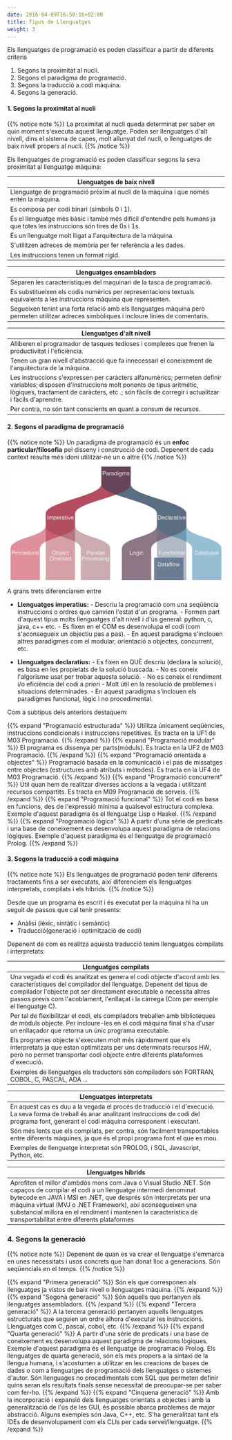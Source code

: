 ```yaml
---
date: 2016-04-09T16:50:16+02:00
title: Tipus de Llenguatges
weight: 3
---
```


Els llenguatges de programació es poden classificar a partir de diferents criteris
1. Segons la proximitat al nucli.
2. Segons el paradigma de programació.
3. Segons la traducció a codi màquina.
4. Segons la generació.

#### 1. Segons la proximitat al nucli

{{% notice note %}}
La proximitat al nucli queda determinat per saber en quin moment s'executa aquest llenguatge. Poden ser llenguatges d'alt nivell, dins el sistema de capes, molt allunyat del nucli, o llenguatges de baix nivell propers al nucli.
{{% /notice %}}

Els llenguatges de programació es poden classificar segons la seva proximitat al llenguatge màquina:

| Llenguatges de baix nivell |
| --- |
| Llenguatge de programació pròxim al nucli de la màquina i que només entén la màquina.|
| Es composa per codi binari (símbols 0 i 1). |
| És el llenguatge més bàsic i també més difícil d'entendre pels humans ja que totes les instruccions són tires de 0s i 1s. |
| És un llenguatge molt lligat a l'arquitectura de la màquina. |
| S'utilitzen adreces de memòria per fer referència a les dades. |
| Les instruccions tenen un format rígid. |

| Llenguatges ensambladors |
| --- |
| Separen les característiques del maquinari de la tasca de programació. |
| Es substitueixen els codis numèrics per representacions textuals equivalents a les instruccions màquina que representen. |
| Segueixen tenint una forta relació amb els llenguatges màquina però permeten utilitzar adreces simbòliques i incloure línies de comentaris. |

| Llenguatges  d'alt nivell |
| --- |
| Alliberen el programador de tasques tedioses i complexes que frenen la productivitat i l'eficiència. | 
| Tenen un gran nivell d'abstracció que fa innecessari el coneixement de l'arquitectura de la màquina. | 
| Les instruccions s'expressen per caràcters alfanumèrics; permeten definir variables; disposen d'instruccions molt ponents de tipus aritmètic, lògiques, tractament de caràcters, etc .; són fàcils de corregir i actualitzar i fàcils d'aprendre. | 
| Per contra, no són tant conscients en quant a consum de recursos.| 

#### 2. Segons el paradigma de programació

{{% notice note %}}
Un paradigma de programació és un **enfoc particular/filosofia** pel disseny i construcció de codi. Depenent de cada context resulta més idoni utilitzar-ne un o altre
{{% /notice %}}

![Paradigmes](../images/paradigms.png?width=500px)

A grans trets diferenciarem entre

+ **Llenguatges imperatius:** 
        - Descriu la programació com una seqüència instruccions o ordres que canvien l'estat d'un programa. 
        - Formen part d'aquest tipus molts llenguatges d'alt nivell i d'ús general: python, c, java, c++ etc.
        - Es fixen en el COM es desenvolupa el codi (com s'aconsegueix un objectiu pas a pas).
        - En aquest paradigma s'inclouen altres paradigmes com el modular, orientació a objectes, concurrent, etc.

+ **Llenguatges declaratius:** 
        - Es fixen en QUÈ descriu (declara la solució), es basa en les propietats de la solució buscada.
        - No es coneix l'algorisme usat per trobar aquesta solució. 
        - No es coneix el rendiment i/o eficiència del codi a priori
        - Molt útil en la resolució de problemes i situacions determinades.
        - En aquest paradigma s'inclouen els paradigmes funcional, lògic i no procedimental.

Com a subtipus dels anteriors destaquem:

{{% expand "Programació estructurada" %}}
 Utilitza únicament seqüències, instruccions condicionals i instruccions repetitives. Es tracta en la UF1 de M03 Programació.
{{% /expand %}}
{{% expand "Programació modular" %}}
 El programa es dissenya per parts(mòduls). Es tracta en la UF2 de M03 Programació.
{{% /expand %}}
{{% expand "Programació orientada a objectes" %}}
 Programació basada en la comunicació i el pas de missatges entre objectes (estructures amb atributs i mètodes). Es tracta en la UF4 de M03 Programació.
{{% /expand %}}
{{% expand "Programació concurrent" %}}
 Útil quan hem de realitzar diverses accions a la vegada i utilitzant recursos compartits. Es tracta en M09 Programació de serveis.
{{% /expand %}}
{{% expand "Programació funcional" %}}
 Tot el codi es basa en funcions, des de l'expressió mínima a qualsevol estructura complexa. Exemple d'aquest paradigma és el llenguatge Lisp o Haskel.
{{% /expand %}}
{{% expand "Programació lògica" %}}
 A partir d'una sèrie de predicats i una base de coneixement es desenvolupa aquest paradigma de relacions lògiques. Exemple d'aquest paradigma és el llenguatge de programació Prolog.
{{% /expand %}}


#### 3. Segons la traducció a codi màquina
{{% notice note %}}
Els llenguatges de programació poden tenir diferents tractaments fins a ser executats, així diferenciem els llenguatges interpretats, compilats i els híbrids.
{{% /notice %}}

Desde que un programa és escrit i és executat per la màquina hi ha un seguit de passos que cal tenir presents:
- Anàlisi (lèxic, sintàtic i semàntic)
- Traducció(generació i optimització de codi)

Depenent de com es realitza aquesta traducció tenim llenguatges compilats i interpretats:

| Llenguatges compilats |
| --- |
| Una vegada el codi és analitzat es genera el codi objecte d'acord amb les característiques del compilador del llenguatge. Depenent del tipus de compilador l'objecte pot ser directament executable o necessita altres passos previs com l'acoblament, l'enllaçat i la càrrega (Com per exemple el llenguatge C).  |
| Per tal de flexibilitzar el codi, els compiladors treballen amb biblioteques de mòduls objecte. Per incloure-les en el codi màquina final s'ha d'usar un enllaçador que retorna un únic programa executable.  |
| Els programes objecte s'executen molt més ràpidament que els interpretats ja que estan optimitzats per uns determinats recursos HW, però no permet transportar codi objecte entre diferents plataformes d'execució.  |
| Exemples de llenguatges els traductors són compiladors són FORTRAN, COBOL, C, PASCAL, ADA ... |


| Llenguatges interpretats |
| --- |
| En aquest cas es duu a la vegada el procés de traducció i el d'execució. La seva forma de treball és anar analitzant instruccions de codi del programa font, generant el codi màquina corresponent i executant.  |
| Són més lents que els compilats, per contra, són fàcilment transportables entre diferents màquines, ja que és el propi programa font el que es mou.  |
| Exemples de llenguatge interpretat són PROLOG, i SQL, Javascript, Python, etc. |


| Llenguatges híbrids |
| --- |
| Aprofiten el millor d'ambdós mons com Java o Visual Studio .NET. Són capaços de compilar el codi a un llenguatge intermedi denominat bytecode en JAVA i MSI en .NET, que després són interpretats per una màquina virtual (MVJ o .NET Framework), així aconsegueixen una substancial millora en el rendiment i mantenen la característica de transportabilitat entre diferents plataformes |

### 4. Segons la generació
{{% notice note %}}
Depenent de quan es va crear el llenguatge s'emmarca en unes necessitats i usos concrets que han donat lloc a generacions. Són seqüencials en el temps.
{{% /notice %}}

{{% expand "Primera generació" %}}
 Són els que corresponen als llenguatges ja vistos de baix nivell o llenguatges màquina.
{{% /expand %}}
{{% expand "Segona generació" %}}
 Són aquells que pertanyen als llenguatges assembladors.
{{% /expand %}}
{{% expand "Tercera generació" %}}
 A la tercera generació pertanyen aquells llenguatges estructurats que seguien un ordre alhora d'executar les instruccions. Llenguatges com C, pascal, cobol, etc.
{{% /expand %}}
{{% expand "Quarta generació" %}}
 A partir d'una sèrie de predicats i una base de coneixement es desenvolupa aquest paradigma de relacions lògiques. Exemple d'aquest paradigma és el llenguatge de programació Prolog.
  Els llenguatges de quarta generació, són els més propers a la sintaxi de la llengua humana, i s'acostumen a utilitzar en les creacions de bases de dades o com a llenguatges de programació dels llenguatges o sistemes d'autor. Són llenguages no procedimentals com SQL que permeten definir quins seran els resultats finals sense necessitat de preocupar-se per saber com fer-ho.
{{% /expand %}}
{{% expand "Cinquena generació" %}}
 Amb la incorporació i expansió dels llenguatges orientats a objectes i amb la generalització de l'ús de les GUI, és possible abarca problemes de major abstracció. Alguns exemples són Java, C++, etc. S'ha generalitzat tant els IDEs de desenvolupament com els CLIs per cada servei/llenguatge.
{{% /expand %}}

